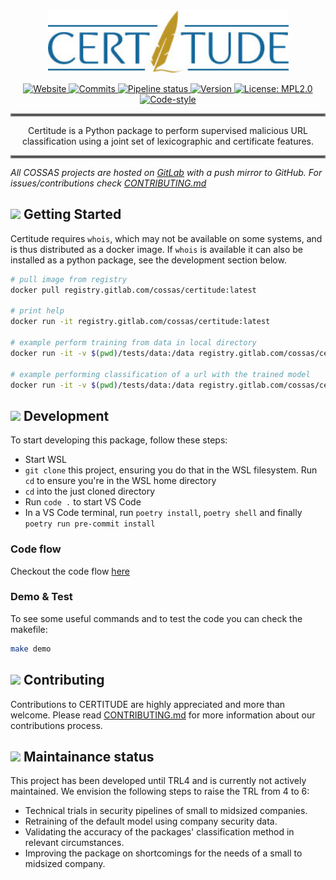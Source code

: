 <div align="center">
<a href="https://gitlab.com/cossas/certitude/-/tree/master"><img src="docs/CERTITUDE-logo.jpeg" height="100px" />

![Website](https://img.shields.io/badge/website-cossas--project.org-orange)
![Commits](https://gitlab.com/cossas/certitude/-/jobs/artifacts/master/raw/ci_badges/commits.svg?job=badge:commits)
![Pipeline status](https://gitlab.com/cossas/certitude/badges/master/pipeline.svg)
![Version](https://gitlab.com/cossas/certitude/-/jobs/artifacts/master/raw/ci_badges/version.svg?job=badge:version)
![License: MPL2.0](https://gitlab.com/cossas/certitude/-/jobs/artifacts/master/raw/ci_badges/license.svg?job=badge:license)
![Code-style](https://gitlab.com/cossas/certitude/-/jobs/artifacts/master/raw/ci_badges/code-style.svg?job=badge:code-style)
</div></a>

<hr style="border:2px solid gray"> </hr>
<div align="center">
Certitude is a Python package to perform supervised malicious URL classification using a joint set of lexicographic and certificate features.
</div>
<hr style="border:2px solid gray"> </hr>

_All COSSAS projects are hosted on [GitLab](https://gitlab.com/cossas/dgad/) with a push mirror to GitHub. For issues/contributions check [CONTRIBUTING.md](CONTRIBUTING.md)_ 

## <img src="https://github.githubassets.com/images/icons/emoji/unicode/1f6a9.png" height="30px"> Getting Started

Certitude requires `whois`, which may not be available on some systems, and is thus distributed as a docker image.
If `whois` is available it can also be installed as a python package, see the development section below.

```bash
# pull image from registry
docker pull registry.gitlab.com/cossas/certitude:latest

# print help
docker run -it registry.gitlab.com/cossas/certitude:latest

# example perform training from data in local directory
docker run -it -v $(pwd)/tests/data:/data registry.gitlab.com/cossas/certitude:latest --train /data/newmodel -d /data/testset_labeled.csv

# example performing classification of a url with the trained model
docker run -it -v $(pwd)/tests/data:/data registry.gitlab.com/cossas/certitude:latest --model /data/newmodel --url https://www.tno.nl

```

## <img src="https://github.githubassets.com/images/icons/emoji/unicode/1f527.png" height="30px"> Development

To start developing this package, follow these steps:

- Start WSL
- `git clone` this project, ensuring you do that in the WSL filesystem. Run `cd` to
ensure you're in the WSL home directory
- `cd` into the just cloned directory
- Run `code .` to start VS Code
- In a VS Code terminal, run `poetry install`, `poetry shell` and finally
`poetry run pre-commit install`

### Code flow
Checkout the code flow [here](docs/cli-flow.png)

### Demo & Test

To see some useful commands and to test the code you can check the makefile:

```bash
make demo
```

## <img src="https://github.githubassets.com/images/icons/emoji/unicode/26a1.png" height="30px"> Contributing

Contributions to CERTITUDE are highly appreciated and more than welcome. Please read [CONTRIBUTING.md](CONTRIBUTING.md) for more information about our contributions process. 

## <img src="https://github.githubassets.com/images/icons/emoji/unicode/1f4dc.png" height="30px"> Maintainance status

This project has been developed until TRL4 and is currently not actively maintained.
We envision the following steps to raise the TRL from 4 to 6:
- Technical trials in security pipelines of small to midsized companies.
- Retraining of the default model using company security data.
- Validating the accuracy of the packages' classification method in relevant circumstances.
- Improving the package on shortcomings for the needs of a small to midsized company.
